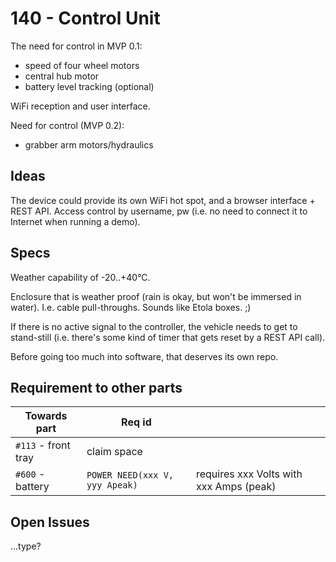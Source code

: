# 140 - Control Unit

The need for control in MVP 0.1:

- speed of four wheel motors
- central hub motor
- battery level tracking (optional)

WiFi reception and user interface.

Need for control (MVP 0.2):

- grabber arm motors/hydraulics


## Ideas

The device could provide its own WiFi hot spot, and a browser interface + REST API. Access control by username, pw (i.e. no need to connect it to Internet when running a demo).

## Specs

Weather capability of -20..+40°C.

Enclosure that is weather proof (rain is okay, but won't be immersed in water). I.e. cable pull-throughs. Sounds like Etola boxes. ;)

If there is no active signal to the controller, the vehicle needs to get to stand-still (i.e. there's some kind of timer that gets reset by a REST API call).

Before going too much into software, that deserves its own repo.


## Requirement to other parts

|Towards part|Req id||
|---|---|---|
|`#113` - front tray|claim space|
|`#600` - battery|`POWER NEED(xxx V, yyy Apeak)`|requires xxx Volts with xxx Amps (peak)|


## Open Issues

...type?

